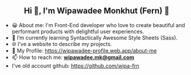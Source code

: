 <h2 align="center">Hi 👋, I'm Wipawadee Monkhut (Fern) 🌿 </h2>

- 😀 About me: I'm Front-End developer who love to create beautiful and performant products with delightful user experiences.
- 🌱 I’m currently learning Syntactically Awesome Style Sheets (Sass).
- 🌐 I’ve a website to describe my projects. 
- 🔗 My Profile: https://wipawadee-profile.web.app/about-me 
- 📫 How to reach me: **wipawadee.mk@gmail.com**
- I've old account github: https://github.com/wipa-frn 
